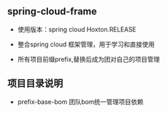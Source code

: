 ## spring-cloud-frame 
* 使用版本：spring cloud Hoxton.RELEASE

* 整合spring cloud 框架管理，用于学习和直接使用
* 所有项目前缀prefix,替换后成为团对自己的项目管理

## 项目目录说明
* prefix-base-bom 团队bom统一管理项目依赖